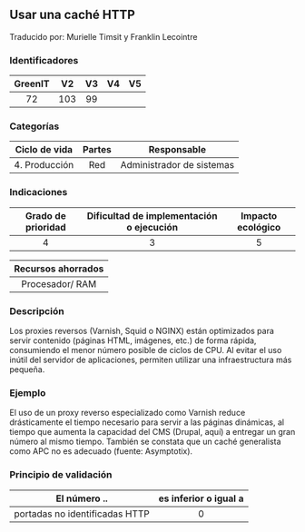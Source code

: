 ## Usar una caché HTTP

Traducido por: Murielle Timsit y Franklin Lecointre

### Identificadores

| GreenIT | V2  | V3  | V4  | V5  |
| :-----: | :-: | :-: | :-: | :-: |
|   72    | 103 | 99  |     |     |

### Categorías

| Ciclo de vida | Partes |        Responsable        |
| :-----------: | :----: | :-----------------------: |
| 4. Producción |  Red   | Administrador de sistemas |

### Indicaciones

| Grado de prioridad | Dificultad de implementación o ejecución | Impacto ecológico |
| :----------------: | :--------------------------------------: | :---------------: |
|         4          |                    3                     |         5         |

| Recursos ahorrados |
| :----------------: |
|  Procesador/ RAM   |

### Descripción

Los proxies reversos (Varnish, Squid o NGINX) están optimizados para servir contenido (páginas HTML, imágenes, etc.) de forma rápida, consumiendo el menor número posible de ciclos de CPU. Al evitar el uso inútil del servidor de aplicaciones, permiten utilizar una infraestructura más pequeña.

### Ejemplo

El uso de un proxy reverso especializado como Varnish reduce drásticamente el tiempo necesario para servir a las páginas dinámicas, al tiempo que aumenta la capacidad del CMS (Drupal, aquí) a entregar un gran número al mismo tiempo. También se constata que un caché generalista como APC no es adecuado (fuente: Asymptotix).

### Principio de validación

| El número ..                   | es inferior o igual a |
| ------------------------------ | :-------------------: |
| portadas no identificadas HTTP |           0           |
